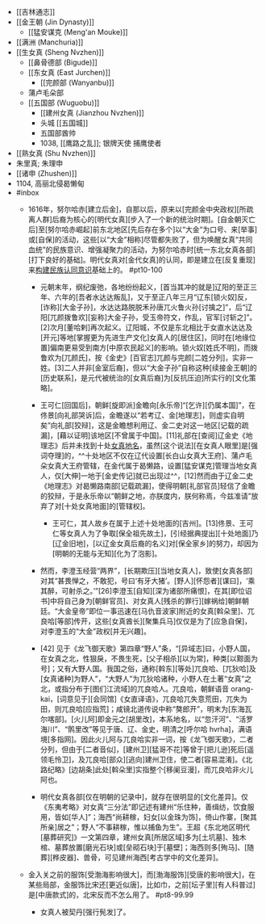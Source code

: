 - [[吉林通志]]
- [[金王朝 (Jin Dynasty)]]
    - [[猛安谋克 (Meng'an Mouke)]]
- [[满洲 (Manchuria)]]
- [[生女真 (Sheng Nvzhen)]]
    - [[鼻骨德部 (Bigude)]]
    - [[东女真 (East Jurchen)]]
        - [[完颜部 (Wanyanbu)]]
    - 蒲卢毛朵部
    - [[五国部 (Wuguobu)]]
        - [[建州女真 (Jianzhou Nvzhen)]]
        - 头城 [[五国城]]
        - 五国部酋帅
        - 1038, [[鹰路之乱]]; 银牌天使 捕鹰使者
- [[熟女真 (Shu Nvzhen)]]
- 朱里真; 朱理申
- [[诸申 (Zhushen)]]
- 1104, 高丽北侵曷懒甸
- #inbox
    - 1616年，努尔哈赤[建立后金]，自那以后，原来以[完颜金中央政权][所疏离人群]后裔为核心的[明代女真][步入了一个新的统治时期]。[自金朝灭亡后]至[努尔哈赤崛起]前东北地区[先后存在多个]以“大金“为口号、来[举事]或[自保]的活动，这些[以“大金”相称]尽管都失败了，但为唤醒女真“共同血统”的民族意识、增强凝聚力的活动，为努尔哈赤时[统一东北女真各部][打下良好的基础]。明代女真对[金代女真]的认同，即是建立在[反复重现]来[构建民族认同意识](https://zhuanlan.zhihu.com/p/383919598)基础上的。 #pt10-100

        - 元朝末年，纲纪废弛，各地纷纷起义，[首当其冲的就是]辽阳的至正三年、六年的[吾者水达达叛乱]，又于至正八年三月“辽东[锁火奴]反，[诈称][大金子孙]，水达达路脱脱禾孙唐兀火鲁火孙[讨擒之]”，后“辽阳[兀颜拨鲁欢][妄称]大金子孙，受玉帝符文，作乱，官军[讨斩之]”。[2]次月[董哈剌]再次起义。辽阳城，不仅是东北相比于女直水达达及[开元]等地[掌握更为先进生产文化]女真人的[居住区]，同时在[地缘位置]偏南更易受到南方[中原农民起义]的影响。锁火奴[姓氏不明]，而拨鲁欢为[兀颜氏]，按《金史》[百官志]兀颜与完颜[二姓分列]，实非一姓。[3]二人并非[金室后裔]，但以“大金子孙”自称这种[续接金王朝]的[历史联系]，是元代被统治的[女真后裔]为[反抗压迫]所实行的[文化策略]。

        - 王可仁[回国后]，朝鲜[旋即派]金瞻向[永乐帝]“[乞许][仍属本国]”，在佟景[向礼部哭诉]后，金瞻遂以“若考辽、金[地理志]，则虚实自明矣”向礼部[狡辩]，这是金瞻想利用辽、金二史对这一地区[记载的疏漏]，[藉以证明]该地区[不曾属于中国]。[11]礼部在[查阅]辽金史《地理志》后并未找到十处[女真地名](https://pica.zhimg.com/80/v2-081f9bd6a9a4a29aa51c1c59e5f0dbe9.jpg)，虽然[这个说法][在女真人眼里]是[强词夺理]的，^^十处地区不仅在辽代设置[长白山女真大王府]、蒲卢毛朵女真大王府管辖，在金代属于曷懒路，设置[猛安谋克]管理当地女真人，仅[大伸]一地于[金史传记]就已出现过^^，[12]然而由于辽金二史《地理志》对曷懒路南部[记载疏漏]，使得明朝[礼部官员]轻信了金瞻的狡辩，于是永乐帝以“朝鲜之地，亦朕度内，朕何称焉，今兹准请”放弃了对[十处女真地面]的[管辖权]。
            - 王可仁，其人故乡在属于上述十处地面的[吉州]。[13]佟景、王可仁等女真人为了争取[保全祖先故土]，[引经据典提出][十处地面]乃[辽金旧地]，[以辽金女真后裔的名义]对[保全家乡]的努力，却因为[明朝的无能与无知][化为了泡影]。
        - 然而，李澄玉经营“两界”，[长期欺压][当地女真人]，致使[女真各部]对其“甚畏惮之，不敢犯，号曰‘有牙大猪’。[野人][怀怨者][谋曰]，‘乘其醉，可射杀之。’”[26]李澄玉[自知][深为诸部所痛恨]，在其[即位诏书]中将自己身为[朝鲜官员]、对女真人[残杀的罪行][嫁祸给]朝鲜朝廷。“大金皇帝”即位一事迅速在[马仇音波家]附近的女真[斡朵里]、兀良哈[等部]传开，这些[女真酋长][聚集兵马]仅仅是为了[应急自保]，对李澄玉的“大金”政权[并无兴趣]。

        - [42] 见于《龙飞御天歌》第四章“野人”条，“[异域志]曰，小野人国，在女真之北，性狠戾，不畏生死，[父子相杀][以为常]，种类[以黥面为号]；又有大野人国。我国之俗，通称[斡东][等处]兀良哈、[兀狄哈]及[女真诸种]为野人”，“大野人”为兀狄哈诸种，小野人在土著“女真”之北，或指分布于[图们江流域]的兀良哈人。兀良哈，朝鲜语音 orang-kai，[词意见于][会同馆]《女直译语》，兀良哈兀失意荒田，兀失为田，则兀良哈[应指荒]；咸镜北道传说中称“獒郎开”，明末为[东海瓦尔喀部]。[火儿阿]即金元之[胡里改]，本系地名，以“忽汗河”、“活罗海川”、“鹘里改”等见于唐、辽、金史，明清之[呼尔哈 hvrha]，满语境[多指网]。因此火儿阿与兀良哈实非一词，按《龙飞御天歌》，二者分列，但由于[二者音似]，[建州卫][猛哥不花]等曾于[把儿逊]死后[遥领毛怜卫]，及兀良哈[部众][逃向]建州卫住，使二者[容易混淆]。《北路纪略》[边胡条]此处[斡朵里]实指整个[移阑豆漫]，而兀良哈非火儿阿也。

        - 明代女真各部[仅在明朝的记录中]，就存在很明显的[文化差异]。仅《东夷考略》对女真“三分法”即记述有建州“乐住种，善缉纺，饮食服用，皆如[华人]”；海西“尚耕稼，妇女[以金珠为饰]，倚山作寨，[聚其所亲]居之”；野人“不事耕稼，惟以捕鱼为生”。王超《东北地区明代[墓葬研究]》一文第四章，建州女真[所居区域]多为[土坑墓]、独木棺、墓葬放置[磨光石块]或[垒砌石块]于[墓壁]；海西则多[殉马]、[随葬][桦皮器]、兽骨，可见建州海西[考古学中的文化差异]。
    - 金入关之前的服饰[受渤海影响很大]，而[渤海服饰][受唐的影响很大]，在某些局部，金服饰比宋还[更近似唐]，比如巾，之前[坛子里][有人科普过]是[中唐款式]的，北宋反而不怎么用了。 #pt8-99.99
        - 女真人被契丹[强行髡发]了。

